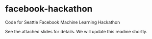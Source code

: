 # facebook-hackathon
Code for Seattle Facebook Machine Learning Hackathon

See the attached slides for details. We will update this readme shortly.
